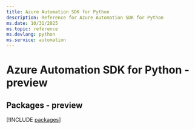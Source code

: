 ```yaml
---
title: Azure Automation SDK for Python
description: Reference for Azure Automation SDK for Python
ms.date: 10/31/2025
ms.topic: reference
ms.devlang: python
ms.service: automation
---
```

# Azure Automation SDK for Python - preview
## Packages - preview
[!INCLUDE [packages](automation-index.md)]